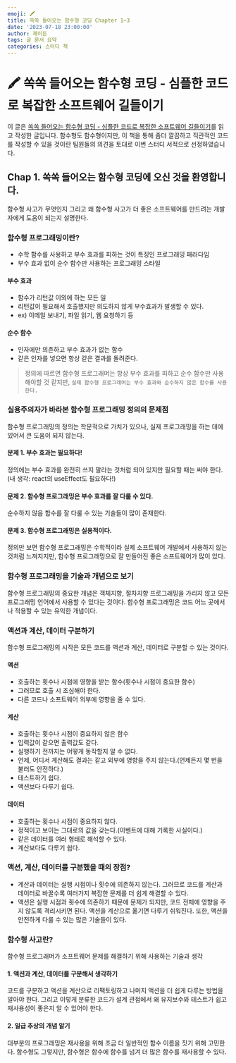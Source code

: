 ```yaml
---
emoji: 🖍️
title: 쏙쏙 들어오는 함수형 코딩 Chapter 1~3
date: '2023-07-18 23:00:00'
author: 제이든
tags: 글 문서 요약
categories: 스터디 책
---
```


# 🖍 쏙쏙 들어오는 함수형 코딩 - 심플한 코드로 복잡한 소프트웨어 길들이기

이 글은 [쏙쏙 들어오는 함수형 코딩 - 심플한 코드로 복잡한 소프트웨어 길들이기](https://product.kyobobook.co.kr/detail/S000001952246)를 읽고 작성한 글입니다.
함수형도 함수형이지만, 이 책을 통해 좀더 깔끔하고 직관적인 코드를 작성할 수 있을 것이란 팀원들의 의견을 토대로 이번 스터디 서적으로 선정하였습니다.

## Chap 1. 쏙쏙 들어오는 함수형 코딩에 오신 것을 환영합니다.

함수형 사고가 무엇인지 그리고 왜 함수형 사고가 더 좋은 소프트웨어를 만드려는 개발자에게 도움이 되는지 설명한다.

### 함수형 프로그래밍이란?

- 수학 함수를 사용하고 부수 효과를 피하는 것이 특징인 프로그래밍 패러다임
- 부수 효과 없이 순수 함수만 사용하는 프로그래밍 스타일

#### 부수 효과

- 함수가 리턴값 이외에 하는 모든 일
- 리턴값이 필요해서 호출했지만 의도하지 않게 부수효과가 발생할 수 있다.
- ex) 이메일 보내기, 파일 읽기, 웹 요청하기 등

#### 순수 함수

- 인자에만 의존하고 부수 효과가 없는 함수
- 같은 인자를 넣으면 항상 같은 결과를 돌려준다.

> 정의에 따르면 함수형 프로그래머는 항상 부수 효과를 피하고 순수 함수만 사용해야할 것 같지만, `실제 함수형 프로그래머는 부수 효과와 순수하지 않은 함수를 사용한다.`

### 실용주의자가 바라본 함수형 프로그래밍 정의의 문제점

함수형 프로그래밍의 정의는 학문적으로 가치가 있으나, 실제 프로그래밍을 하는 데에 있어서 큰 도움이 되지 않는다.

#### 문제 1. 부수 효과는 필요하다!

정의에는 부수 효과를 완전히 쓰지 말라는 것처럼 되어 있지만 필요할 때는 써야 한다.(내 생각: react의 useEffect도 필요하다!)

#### 문제 2. 함수형 프로그래밍은 부수 효과를 잘 다룰 수 있다.

순수하지 않음 함수를 잘 다룰 수 있는 기술들이 많이 존재한다.

#### 문제 3. 함수형 프로그래밍은 실용적이다.

정의만 보면 함수형 프로그래밍은 수학적이라 실제 소프트웨어 개발에서 사용하지 않는 것처럼 느껴지지만, 함수형 프로그래밍으로 잘 만들어진 좋은 소프트웨어가 많이 있다.

### 함수형 프로그래밍을 기술과 개념으로 보기

함수형 프로그래밍의 중요한 개념은 객체지향, 절차지향 프로그래밍을 가리지 않고 모든 프로그래밍 언어에서 사용할 수 있다는 것이다. 함수형 프로그래밍은 코드 어느 곳에서나
적용할 수 있는 유익한 개념이다.

### 액션과 계산, 데이터 구분하기

함수형 프로그래밍의 시작은 모든 코드를 액션과 계산, 데이터로 구분할 수 있는 것이다.

#### 액션

- 호출하는 횟수나 시점에 영향을 받는 함수(횟수나 시점이 중요한 함수)
- 그러므로 호출 시 조심해야 한다.
- 다른 코드나 소프트웨어 외부에 영향을 줄 수 있다.

#### 계산

- 호출하는 횟수나 시점이 중요하지 않은 함수
- 입력값이 같으면 출력값도 같다.
- 실행하기 전까지는 어떻게 동작할지 알 수 없다.
- 언제, 어디서 계산해도 결과는 같고 외부에 영향을 주지 않는다.(언제든지 몇 번을 불러도 안전하다.)
- 테스트하기 쉽다.
- 액션보다 다루기 쉽다.

#### 데이터

- 호출하는 횟수나 시점이 중요하지 않다.
- 정적이고 보이는 그대로의 값을 갖는다.(이벤트에 대해 기록한 사실이다.)
- 같은 데이터를 여러 형태로 해석할 수 있다.
- 계산보다도 다루기 쉽다.

### 액션, 계산, 데이터를 구분했을 때의 장점?

- 계산과 데이터는 실행 시점이나 횟수에 의존하지 않는다. 그러므로 코드를 계산과 데이터로 바꿀수록 여러가지 복잡한 문제를 더 쉽게 해결할 수 있다.
- 액션은 실행 시점과 횟수에 의존하기 때문에 문제가 되지만, 코드 전체에 영향을 주지 않도록 격리시키면 된다. 액션을 계산으로 옮기면 다루기 쉬워진다. 또한, 액션을 안전하게 다룰 수 있는 많은 기술들이 있다.


### 함수형 사고란?

함수형 프로그래머가 소프트웨어 문제를 해결하기 위해 사용하는 기술과 생각

#### 1. 액션과 계산, 데이터를 구분해서 생각하기

코드를 구분하고 액션을 계산으로 리팩토링하고 나머지 액션을 더 쉽게 다루는 방법을 알아야 한다. 그리고 이렇게 분류한 코드가 설계 관점에서 왜 유지보수와 테스트가 쉽고 재사용성이 좋은지
알 수 있어야 한다.

#### 2. 일급 추상의 개념 알기

대부분의 프로그래밍은 재사용을 위해 조금 더 일반적인 함수 이름을 짓기 위해 고민한다. 함수형도 그렇지만, 함수형은 함수에 함수를 넘겨 더 많은 함수를 재사용할 수 있다.

```toc

```